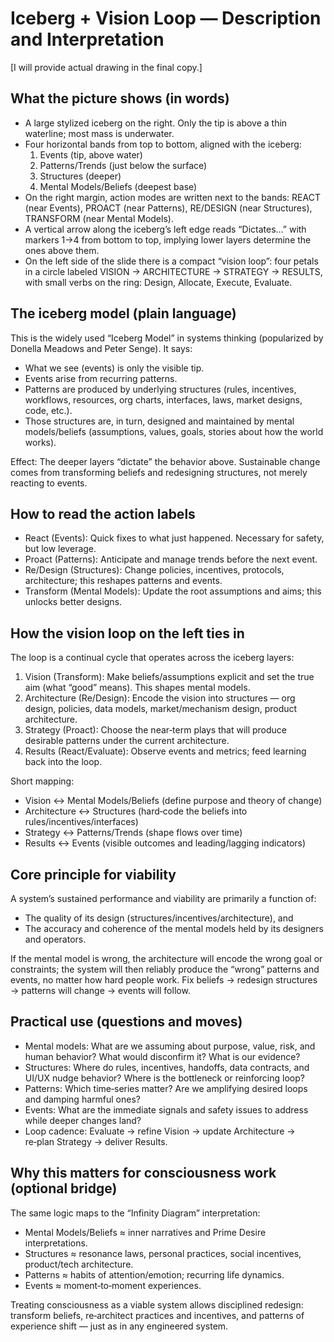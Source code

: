 # Iceberg + Vision Loop — Description and Interpretation

[I will provide actual drawing in the final copy.]

## What the picture shows (in words)
- A large stylized iceberg on the right. Only the tip is above a thin waterline; most mass is underwater.
- Four horizontal bands from top to bottom, aligned with the iceberg:
  1) Events (tip, above water)
  2) Patterns/Trends (just below the surface)
  3) Structures (deeper)
  4) Mental Models/Beliefs (deepest base)
- On the right margin, action modes are written next to the bands: REACT (near Events), PROACT (near Patterns), RE/DESIGN (near Structures), TRANSFORM (near Mental Models).
- A vertical arrow along the iceberg’s left edge reads “Dictates…” with markers 1→4 from bottom to top, implying lower layers determine the ones above them.
- On the left side of the slide there is a compact “vision loop”: four petals in a circle labeled VISION → ARCHITECTURE → STRATEGY → RESULTS, with small verbs on the ring: Design, Allocate, Execute, Evaluate.

## The iceberg model (plain language)
This is the widely used “Iceberg Model” in systems thinking (popularized by Donella Meadows and Peter Senge). It says:
- What we see (events) is only the visible tip.
- Events arise from recurring patterns.
- Patterns are produced by underlying structures (rules, incentives, workflows, resources, org charts, interfaces, laws, market designs, code, etc.).
- Those structures are, in turn, designed and maintained by mental models/beliefs (assumptions, values, goals, stories about how the world works).

Effect: The deeper layers “dictate” the behavior above. Sustainable change comes from transforming beliefs and redesigning structures, not merely reacting to events.

## How to read the action labels
- React (Events): Quick fixes to what just happened. Necessary for safety, but low leverage.
- Proact (Patterns): Anticipate and manage trends before the next event.
- Re/Design (Structures): Change policies, incentives, protocols, architecture; this reshapes patterns and events.
- Transform (Mental Models): Update the root assumptions and aims; this unlocks better designs.

## How the vision loop on the left ties in
The loop is a continual cycle that operates across the iceberg layers:
1) Vision (Transform): Make beliefs/assumptions explicit and set the true aim (what “good” means). This shapes mental models.
2) Architecture (Re/Design): Encode the vision into structures — org design, policies, data models, market/mechanism design, product architecture.
3) Strategy (Proact): Choose the near‑term plays that will produce desirable patterns under the current architecture.
4) Results (React/Evaluate): Observe events and metrics; feed learning back into the loop.

Short mapping:
- Vision ↔ Mental Models/Beliefs (define purpose and theory of change)
- Architecture ↔ Structures (hard‑code the beliefs into rules/incentives/interfaces)
- Strategy ↔ Patterns/Trends (shape flows over time)
- Results ↔ Events (visible outcomes and leading/lagging indicators)

## Core principle for viability
A system’s sustained performance and viability are primarily a function of:
- The quality of its design (structures/incentives/architecture), and
- The accuracy and coherence of the mental models held by its designers and operators.

If the mental model is wrong, the architecture will encode the wrong goal or constraints; the system will then reliably produce the “wrong” patterns and events, no matter how hard people work. Fix beliefs → redesign structures → patterns will change → events will follow.

## Practical use (questions and moves)
- Mental models: What are we assuming about purpose, value, risk, and human behavior? What would disconfirm it? What is our evidence?
- Structures: Where do rules, incentives, handoffs, data contracts, and UI/UX nudge behavior? Where is the bottleneck or reinforcing loop?
- Patterns: Which time‑series matter? Are we amplifying desired loops and damping harmful ones?
- Events: What are the immediate signals and safety issues to address while deeper changes land?
- Loop cadence: Evaluate → refine Vision → update Architecture → re‑plan Strategy → deliver Results.

## Why this matters for consciousness work (optional bridge)
The same logic maps to the “Infinity Diagram” interpretation:
- Mental Models/Beliefs ≈ inner narratives and Prime Desire interpretations.
- Structures ≈ resonance laws, personal practices, social incentives, product/tech architecture.
- Patterns ≈ habits of attention/emotion; recurring life dynamics.
- Events ≈ moment‑to‑moment experiences.

Treating consciousness as a viable system allows disciplined redesign: transform beliefs, re‑architect practices and incentives, and patterns of experience shift — just as in any engineered system.
